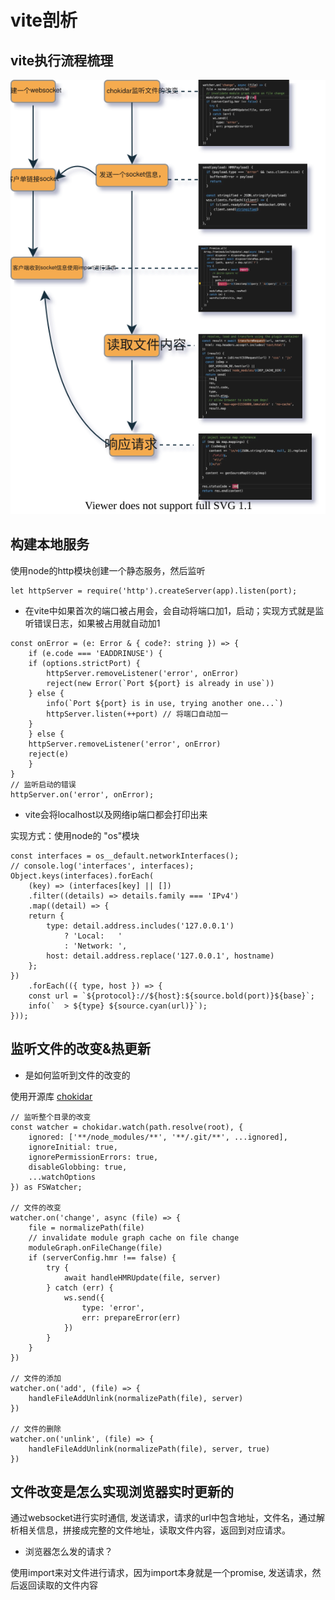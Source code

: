 # vite剖析

## vite执行流程梳理

![avatar](../assets/vite.svg)
## 构建本地服务

使用node的http模块创建一个静态服务，然后监听
```
let httpServer = require('http').createServer(app).listen(port);
```

- 在vite中如果首次的端口被占用会，会自动将端口加1，启动；实现方式就是监听错误日志，如果被占用就自动加1

```
const onError = (e: Error & { code?: string }) => {
    if (e.code === 'EADDRINUSE') {
    if (options.strictPort) {
        httpServer.removeListener('error', onError)
        reject(new Error(`Port ${port} is already in use`))
    } else {
        info(`Port ${port} is in use, trying another one...`)
        httpServer.listen(++port) // 将端口自动加一
    }
    } else {
    httpServer.removeListener('error', onError)
    reject(e)
    }
}
// 监听启动的错误
httpServer.on('error', onError); 
```

- vite会将localhost以及网络ip端口都会打印出来

实现方式：使用node的 "os"模块

```
const interfaces = os__default.networkInterfaces();
// console.log('interfaces', interfaces);
Object.keys(interfaces).forEach(
    (key) => (interfaces[key] || [])
    .filter((details) => details.family === 'IPv4')
    .map((detail) => {
    return {
        type: detail.address.includes('127.0.0.1')
            ? 'Local:   '
            : 'Network: ',
        host: detail.address.replace('127.0.0.1', hostname)
    };
})
    .forEach(({ type, host }) => {
    const url = `${protocol}://${host}:${source.bold(port)}${base}`;
    info(`  > ${type} ${source.cyan(url)}`);
}));
```
## 监听文件的改变&热更新

- 是如何监听到文件的改变的

使用开源库 [chokidar](https://www.npmjs.com/package/chokidar)

```
// 监听整个目录的改变
const watcher = chokidar.watch(path.resolve(root), {
    ignored: ['**/node_modules/**', '**/.git/**', ...ignored],
    ignoreInitial: true,
    ignorePermissionErrors: true,
    disableGlobbing: true,
    ...watchOptions
}) as FSWatcher;

// 文件的改变
watcher.on('change', async (file) => {
    file = normalizePath(file)
    // invalidate module graph cache on file change
    moduleGraph.onFileChange(file)
    if (serverConfig.hmr !== false) {
        try {
            await handleHMRUpdate(file, server)
        } catch (err) {
            ws.send({
                type: 'error',
                err: prepareError(err)
            })
        }
    }
})

// 文件的添加
watcher.on('add', (file) => {
    handleFileAddUnlink(normalizePath(file), server)
})

// 文件的删除
watcher.on('unlink', (file) => {
    handleFileAddUnlink(normalizePath(file), server, true)
})
```
## 文件改变是怎么实现浏览器实时更新的

通过websocket进行实时通信, 发送请求，请求的url中包含地址，文件名，通过解析相关信息，拼接成完整的文件地址，读取文件内容，返回到对应请求。

- 浏览器怎么发的请求？

使用import来对文件进行请求，因为import本身就是一个promise, 发送请求，然后返回读取的文件内容


